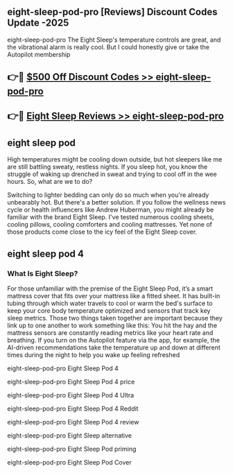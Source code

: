 ## eight-sleep-pod-pro [Reviews​] Discount Codes Update -2025

eight-sleep-pod-pro The Eight Sleep's temperature controls are great, and the vibrational alarm is really cool. But I could honestly give or take the Autopilot membership

## 👉🔴 [$500 Off Discount Codes >> eight-sleep-pod-pro](http://download.freeplayer.one?title=eight-sleep-pod-pro&ref=18-ES)

## 👉🔴 [Eight Sleep Reviews >> eight-sleep-pod-pro](http://download.freeplayer.one?title=eight-sleep-pod-pro&ref=18-ES)

## eight sleep pod

High temperatures might be cooling down outside, but hot sleepers like me are still battling sweaty, restless nights. If you sleep hot, you know the struggle of waking up drenched in sweat and trying to cool off in the wee hours. So, what are we to do?

Switching to lighter bedding can only do so much when you're already unbearably hot. But there's a better solution. If you follow the wellness news cycle or health influencers like Andrew Huberman, you might already be familiar with the brand Eight Sleep. I've tested numerous cooling sheets, cooling pillows, cooling comforters and cooling mattresses. Yet none of those products come close to the icy feel of the Eight Sleep cover.

## eight sleep pod 4

### What Is Eight Sleep?

For those unfamiliar with the premise of the Eight Sleep Pod, it’s a smart mattress cover that fits over your mattress like a fitted sheet. It has built-in tubing through which water travels to cool or warm the bed's surface to keep your core body temperature optimized and sensors that track key sleep metrics. Those two things taken together are important because they link up to one another to work something like this: You hit the hay and the mattress sensors are constantly reading metrics like your heart rate and breathing. If you turn on the Autopilot feature via the app, for example, the AI-driven recommendations take the temperature up and down at different times during the night to help you wake up feeling refreshed

eight-sleep-pod-pro Eight Sleep Pod 4

eight-sleep-pod-pro Eight Sleep Pod 4 price

eight-sleep-pod-pro Eight Sleep Pod 4 Ultra

eight-sleep-pod-pro Eight Sleep Pod 4 Reddit

eight-sleep-pod-pro Eight Sleep Pod 4 review

eight-sleep-pod-pro Eight Sleep alternative

eight-sleep-pod-pro Eight Sleep Pod priming

eight-sleep-pod-pro Eight Sleep Pod Cover